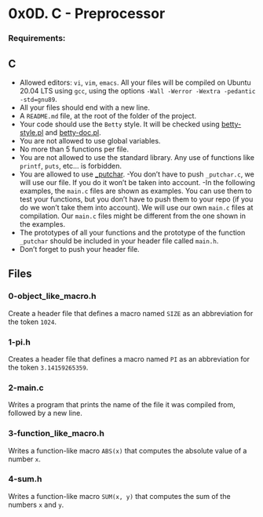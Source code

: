 # 0x0D. C - Preprocessor

### Requirements:
## C
- Allowed editors: `vi`, `vim`, `emacs`.
All your files will be compiled on Ubuntu 20.04 LTS using `gcc`, using the options `-Wall -Werror -Wextra -pedantic -std=gnu89`.
- All your files should end with a new line.
- A `README.md` file, at the root of the folder of the project.
- Your code should use the `Betty` style. It will be checked using [betty-style.pl](https://github.com/holbertonschool/Betty/blob/master/betty-style.pl) and [betty-doc.pl](https://github.com/holbertonschool/Betty/blob/master/betty-doc.pl).
- You are not allowed to use global variables.
- No more than 5 functions per file.
- You are not allowed to use the standard library. Any use of functions like `printf`, `puts`, etc… is forbidden.
- You are allowed to use [_putchar](https://github.com/holbertonschool/_putchar.c/blob/master/_putchar.c).
 -You don’t have to push `_putchar.c`, we will use our file. If you do it won’t be taken into account.
 -In the following examples, the `main.c` files are shown as examples. You can use them to test your functions, but you don’t have to push them to your repo (if you do we won’t take them into account). We will use our own `main.c` files at compilation. Our `main.c` files might be different from the one shown in the examples.
- The prototypes of all your functions and the prototype of the function `_putchar` should be included in your header file called `main.h`.
- Don’t forget to push your header file.

## Files
### 0-object_like_macro.h
Create a header file that defines a macro named `SIZE` as an abbreviation for the token `1024`.

### 1-pi.h
Creates a header file that defines a macro named `PI` as an abbreviation for the token `3.14159265359`.

### 2-main.c
Writes a program that prints the name of the file it was compiled from, followed by a new line.

### 3-function_like_macro.h
Writes a function-like macro `ABS(x)` that computes the absolute value of a number `x`.

### 4-sum.h
Writes a function-like macro `SUM(x, y)` that computes the sum of the numbers `x` and `y`.

